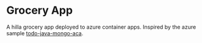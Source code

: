 # Grocery App

A hilla grocery app deployed to azure container apps. Inspired by the azure sample [todo-java-mongo-aca](https://github.com/Azure-Samples/todo-java-mongo-aca).
